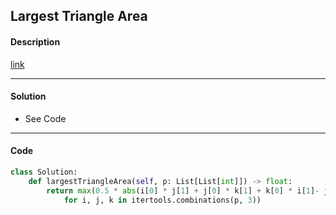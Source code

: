 ## Largest Triangle Area

#### Description

[link](https://leetcode.com/problems/largest-triangle-area/)

---

#### Solution

- See Code

---

#### Code

<!-- O(n*n*n) -->

```python
class Solution:
    def largestTriangleArea(self, p: List[List[int]]) -> float:
        return max(0.5 * abs(i[0] * j[1] + j[0] * k[1] + k[0] * i[1]- j[0] * i[1] - k[0] * j[1] - i[0] * k[1])
            for i, j, k in itertools.combinations(p, 3))
```

